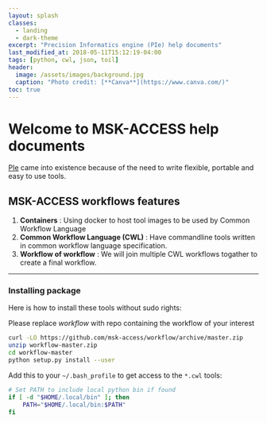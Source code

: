 ```yaml
---
layout: splash
classes:
  - landing
  - dark-theme
excerpt: "Precision Informatics engine (PIe) help documents"
last_modified_at: 2018-05-11T15:12:19-04:00
tags: [python, cwl, json, toil]
header:
  image: /assets/images/background.jpg
  caption: "Photo credit: [**Canva**](https://www.canva.com/)"
toc: true
---
```

# Welcome to MSK-ACCESS help documents

[PIe](https://github.com/NorthwellHealth-HumanGenomics/PIe) came into existence because of the need to write flexible, portable and easy to use tools.

## MSK-ACCESS workflows features

1. **Containers** : Using docker to host tool images to be used by Common Workflow Language
2. **Common Workflow Language (CWL)** : Have commandline tools written in common workflow language specification.
3. **Workflow of workflow** : We will join multiple CWL workflows togather to create a final workflow.

- - - -

### Installing package

Here is how to install these tools without sudo rights:

Please replace _workflow_ with repo containing the workflow of your interest

```bash
curl -LO https://github.com/msk-access/workflow/archive/master.zip
unzip workflow-master.zip
cd workflow-master
python setup.py install --user
```

Add this to your `~/.bash_profile` to get access to the `*.cwl` tools:

```bash
# Set PATH to include local python bin if found
if [ -d "$HOME/.local/bin" ]; then
    PATH="$HOME/.local/bin:$PATH"
fi
```